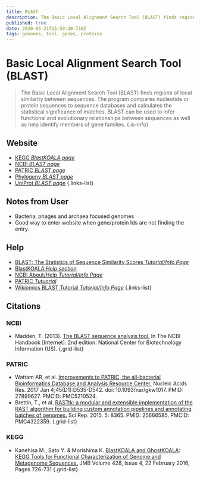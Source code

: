 ```yaml
---
title: BLAST
description: The Basic Local Alignment Search Tool (BLAST) finds regions of local similarity between sequences, which can be used to infer functional and evolutionary relationships between sequences as well as help identify members of gene families.
published: true
date: 2020-05-21T15:59:30.738Z
tags: genomes, tool, genes, proteins
---
```


# Basic Local Alignment Search Tool (BLAST)

> The Basic Local Alignment Search Tool (BLAST) finds regions of local similarity between sequences. The program compares nucleotide or protein sequences to sequence databases and calculates the statistical significance of matches. BLAST can be used to infer functional and evolutionary relationships between sequences as well as help identify members of gene families.
{.is-info}

## Website

- [KEGG *BlastKOALA page*](https://www.kegg.jp/blastkoala/)
- [NCBI *BLAST page*](https://blast.ncbi.nlm.nih.gov/Blast.cgi)
- [PATRIC *BLAST page*](https://www.patricbrc.org/app/BLAST)
- [Phylogeny *BLAST page*](http://www.phylogeny.fr/one_task.cgi?task_type=blast)
- [UniProt *BLAST page*](https://www.uniprot.org/blast/)
{.links-list}

## Notes from User

- Bacteria, phages and archaea focused genomes
- Good way to enter website when gene/protein Ids are not finding the entry.


## Help 

- [BLAST: The Statistics of Sequence Similarity Scores *Tutorial/Info Page*](https://www.ncbi.nlm.nih.gov/blast/tutorial/)
- [BlastKOALA *Help section*](https://www.kegg.jp/blastkoala/help_blastkoala_query.html)
- [NCBI About/Help *Tutorial/Info Page*](https://blast.ncbi.nlm.nih.gov/Blast.cgi?CMD=Web&PAGE_TYPE=BlastDocs)
- [PATRIC *Tutuorial*](https://docs.patricbrc.org/user_guides/services/blast.html)
- [Wikiomics BLAST Tutorial *Tutorial/Info Page*](https://openwetware.org/wiki/Wikiomics:BLAST_tutorial)
{.links-list}

## Citations

### NCBI

- Madden, T. (2013). [The BLAST sequence analysis tool.](https://www.ncbi.nlm.nih.gov/books/NBK153387/) In The NCBI Handbook [Internet]. 2nd edition. National Center for Biotechnology Information (US).
{.grid-list}

### PATRIC 
- Wattam AR, et al. [Improvements to PATRIC, the all-bacterial Bioinformatics Database and Analysis Resource Center.](https://www.ncbi.nlm.nih.gov/pubmed/27899627) Nucleic Acids Res. 2017 Jan 4;45(D1):D535-D542. doi: 10.1093/nar/gkw1017. PMID: 27899627. PMCID: PMC5210524.
- Brettin, T., et al. [RASTtk: a modular and extensible implementation of the RAST algorithm for building custom annotation pipelines and annotating batches of genomes.](https://www.ncbi.nlm.nih.gov/pubmed/25666585) Sci Rep. 2015. 5: 8365. PMID: 25666585. PMCID: PMC4322359.
{.grid-list}

### KEGG

- Kanehisa M., Sato Y. & Morishima K. [BlastKOALA and GhostKOALA: KEGG Tools for Functional Characterization of Genome and Metagenome Sequences.](https://www.sciencedirect.com/science/article/pii/S002228361500649X?via%3Dihub) JMB Volume 428, Issue 4, 22 February 2016, Pages 726-731 
{.grid-list}